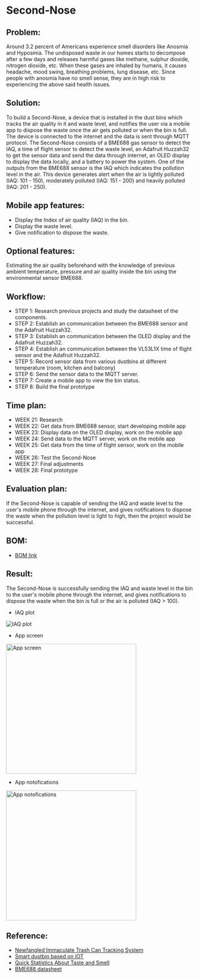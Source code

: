 # Second-Nose
## Problem:
Around 3.2 percent of Americans experience smell disorders like Anosmia and Hyposmia.
The undisposed waste in our homes starts to decompose after a few days and releases harmful gases like methane, sulphur dioxide, nitrogen dioxide, etc.
When these gases are inhaled by humans, it causes headache, mood swing, breathing problems, lung disease, etc. Since people with anosmia have no smell sense, they are in high risk to experiencing the above said health issues.

## Solution:
To build a Second-Nose, a device that is installed in the dust bins which tracks the air quality in it and waste level, and notifies the user via a mobile app to dispose the waste once the air gets polluted or when the bin is full. The device is connected to the internet and the data is sent through MQTT protocol. The Second-Nose consists of a BME688 gas sensor to detect the IAQ, a time of flight sensor to detect the waste level, an Adafruit Huzzah32 to get the sensor data and send the data through internet, an OLED display to display the data locally, and a battery to power the system. One of the outputs from the BME688 sensor is the IAQ which indicates the pollution level in the air. This device generates alert when the air is lightly polluted (IAQ: 101 - 150), moderately polluted (IAQ: 151 - 200) and heavily polluted (IAQ: 201 - 250).

## Mobile app features:
* Display the Index of air quality (IAQ) in the bin.
* Display the waste level.
* Give notification to dispose the waste.

## Optional features:
Estimating the air quality beforehand with the knowledge of previous ambient temperature, pressure and air quality inside the bin using the environmental sensor BME688.

## Workflow:
* STEP 1: Research previous projects and study the datasheet of the components.
* STEP 2: Establish an communication between the BME688 sensor and the Adafruit Huzzah32.
* STEP 3: Establish an communication between the OLED display and the Adafruit Huzzah32.
* STEP 4: Establish an communication between the VL53L1X time of flight sensor and the Adafruit Huzzah32.
* STEP 5: Record sensor data from various dustbins at different temperature (room, kitchen and balcony)
* STEP 6: Send the sensor data to the MQTT server.
* STEP 7: Create a mobile app to view the bin status.
* STEP 8: Build the final prototype

## Time plan:
* WEEK 21: Research
* WEEK 22: Get data from BME688 sensor, start developing mobile app
* WEEK 23: Display data on the OLED display, work on the mobile app
* WEEK 24: Send data to the MQTT server, work on the mobile app
* WEEK 25: Get data from the time of flight sensor, work on the mobile app
* WEEK 26: Test the Second-Nose
* WEEK 27: Final adjustments
* WEEK 28: Final prototype

## Evaluation plan:
If the Second-Nose is capable of sending the IAQ and waste level to the user's mobile phone through the internet, and gives notifications to dispose the waste when the pollution level is light to high, then the project would be successful.

## BOM:
* [BOM link](https://octopart.com/bom-tool/PDJ5Hqcs)

## Result:
The Second-Nose is successfully sending the IAQ and waste level in the bin to the user's mobile phone through the internet, and gives notifications to dispose the waste when the bin is full or the air is polluted (IAQ > 100).
* IAQ plot
<img src="https://github.com/ubilab-ss21/smart-bin-huzzah32/blob/master/result_IAQ_plot.png" title="IAQ plot">

* App screen
<img src="https://github.com/ubilab-ss21/smart-bin-huzzah32/blob/master/result_app_screen.PNG" width="350" title="App screen">

* App notofications
<img src="https://github.com/ubilab-ss21/smart-bin-huzzah32/blob/master/result_app_notification.PNG" width="350" title="App notofications">

## Reference:
* [Newfangled Immaculate Trash Can Tracking System](https://www.academia.edu/download/62231884/5_IJRASET2652323-2820200229-105349-5h9jnt.pdf)
* [Smart dustbin based on IOT](https://www.researchgate.net/publication/325116872_Smart_dustbin_based_on_IOT)
* [Quick Statistics About Taste and Smell](https://www.nidcd.nih.gov/health/statistics/quick-statistics-taste-smell)
* [BME688 datasheet](https://www.bosch-sensortec.com/media/boschsensortec/downloads/datasheets/bst-bme688-ds000.pdf)
